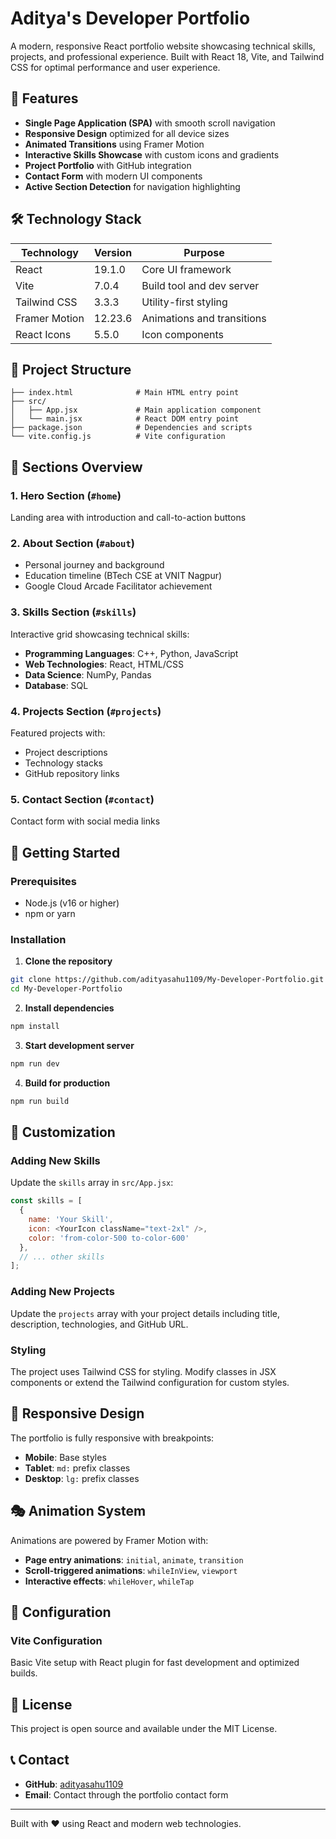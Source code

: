 
# Aditya's Developer Portfolio

A modern, responsive React portfolio website showcasing technical skills, projects, and professional experience. Built with React 18, Vite, and Tailwind CSS for optimal performance and user experience. 

## 🚀 Features

- **Single Page Application (SPA)** with smooth scroll navigation 
- **Responsive Design** optimized for all device sizes
- **Animated Transitions** using Framer Motion 
- **Interactive Skills Showcase** with custom icons and gradients 
- **Project Portfolio** with GitHub integration
- **Contact Form** with modern UI components
- **Active Section Detection** for navigation highlighting 

## 🛠️ Technology Stack

| Technology | Version | Purpose |
|------------|---------|---------|
| React | 19.1.0 | Core UI framework |
| Vite | 7.0.4 | Build tool and dev server |
| Tailwind CSS | 3.3.3 | Utility-first styling |
| Framer Motion | 12.23.6 | Animations and transitions |
| React Icons | 5.5.0 | Icon components |

## 📁 Project Structure

```
├── index.html              # Main HTML entry point
├── src/
│   ├── App.jsx             # Main application component
│   └── main.jsx            # React DOM entry point
├── package.json            # Dependencies and scripts
└── vite.config.js          # Vite configuration
```

## 🎯 Sections Overview

### 1. Hero Section (`#home`)
Landing area with introduction and call-to-action buttons

### 2. About Section (`#about`) 
- Personal journey and background
- Education timeline (BTech CSE at VNIT Nagpur)
- Google Cloud Arcade Facilitator achievement

### 3. Skills Section (`#skills`) 
Interactive grid showcasing technical skills:
- **Programming Languages**: C++, Python, JavaScript
- **Web Technologies**: React, HTML/CSS
- **Data Science**: NumPy, Pandas
- **Database**: SQL

### 4. Projects Section (`#projects`) 
Featured projects with:
- Project descriptions
- Technology stacks
- GitHub repository links

### 5. Contact Section (`#contact`) 
Contact form with social media links

## 🚀 Getting Started

### Prerequisites
- Node.js (v16 or higher)
- npm or yarn

### Installation

1. **Clone the repository**
```bash
git clone https://github.com/adityasahu1109/My-Developer-Portfolio.git
cd My-Developer-Portfolio
```

2. **Install dependencies**
```bash
npm install
```

3. **Start development server** 
```bash
npm run dev
```

4. **Build for production**
```bash
npm run build
```

## 🎨 Customization

### Adding New Skills
Update the `skills` array in `src/App.jsx`: 

```javascript
const skills = [
  { 
    name: 'Your Skill', 
    icon: <YourIcon className="text-2xl" />,
    color: 'from-color-500 to-color-600'
  },
  // ... other skills
];
```

### Adding New Projects
Update the `projects` array with your project details including title, description, technologies, and GitHub URL.

### Styling
The project uses Tailwind CSS for styling. Modify classes in JSX components or extend the Tailwind configuration for custom styles.

## 📱 Responsive Design

The portfolio is fully responsive with breakpoints:
- **Mobile**: Base styles
- **Tablet**: `md:` prefix classes
- **Desktop**: `lg:` prefix classes

## 🎭 Animation System

Animations are powered by Framer Motion with:
- **Page entry animations**: `initial`, `animate`, `transition`
- **Scroll-triggered animations**: `whileInView`, `viewport`
- **Interactive effects**: `whileHover`, `whileTap`

## 🔧 Configuration

### Vite Configuration 
Basic Vite setup with React plugin for fast development and optimized builds.

## 📄 License

This project is open source and available under the MIT License.



## 📞 Contact

- **GitHub**: [adityasahu1109](https://github.com/adityasahu1109)
- **Email**: Contact through the portfolio contact form

---

Built with ❤️ using React and modern web technologies.
